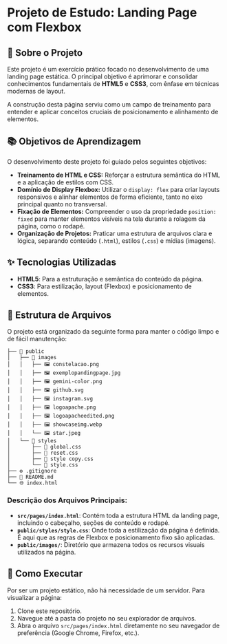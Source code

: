 # Projeto de Estudo: Landing Page com Flexbox

## 🎯 Sobre o Projeto

Este projeto é um exercício prático focado no desenvolvimento de uma landing page estática. O principal objetivo é aprimorar e consolidar conhecimentos fundamentais de **HTML5** e **CSS3**, com ênfase em técnicas modernas de layout.

A construção desta página serviu como um campo de treinamento para entender e aplicar conceitos cruciais de posicionamento e alinhamento de elementos.

## 📚 Objetivos de Aprendizagem

O desenvolvimento deste projeto foi guiado pelos seguintes objetivos:

  * **Treinamento de HTML e CSS:** Reforçar a estrutura semântica do HTML e a aplicação de estilos com CSS.
  * **Domínio de Display Flexbox:** Utilizar o `display: flex` para criar layouts responsivos e alinhar elementos de forma eficiente, tanto no eixo principal quanto no transversal.
  * **Fixação de Elementos:** Compreender o uso da propriedade `position: fixed` para manter elementos visíveis na tela durante a rolagem da página, como o rodapé.
  * **Organização de Projetos:** Praticar uma estrutura de arquivos clara e lógica, separando conteúdo (`.html`), estilos (`.css`) e mídias (imagens).

## ✨ Tecnologias Utilizadas

  * **HTML5**: Para a estruturação e semântica do conteúdo da página.
  * **CSS3**: Para estilização, layout (Flexbox) e posicionamento de elementos.

## 📂 Estrutura de Arquivos

O projeto está organizado da seguinte forma para manter o código limpo e de fácil manutenção:

```
├── 📁 public
│   ├── 📁 images
│   │   ├── 🖼️ constelacao.png
│   │   ├── 🖼️ exemplopandingpage.jpg
│   │   ├── 🖼️ gemini-color.png
│   │   ├── 🖼️ github.svg
│   │   ├── 🖼️ instagram.svg
│   │   ├── 🖼️ logoapache.png
│   │   ├── 🖼️ logoapacheedited.png
│   │   ├── 🖼️ showcaseimg.webp
│   │   └── 🖼️ star.jpeg
│   └── 📁 styles
│       ├── 🎨 global.css
│       ├── 🎨 reset.css
│       ├── 🎨 style copy.css
│       └── 🎨 style.css
├── ⚙️ .gitignore
├── 📝 README.md
└── 🌐 index.html
```

### Descrição dos Arquivos Principais:

  * **`src/pages/index.html`**: Contém toda a estrutura HTML da landing page, incluindo o cabeçalho, seções de conteúdo e rodapé.
  * **`public/styles/style.css`**: Onde toda a estilização da página é definida. É aqui que as regras de Flexbox e posicionamento fixo são aplicadas.
  * **`public/images/`**: Diretório que armazena todos os recursos visuais utilizados na página.

## 🚀 Como Executar

Por ser um projeto estático, não há necessidade de um servidor. Para visualizar a página:

1.  Clone este repositório.
2.  Navegue até a pasta do projeto no seu explorador de arquivos.
3.  Abra o arquivo `src/pages/index.html` diretamente no seu navegador de preferência (Google Chrome, Firefox, etc.).

